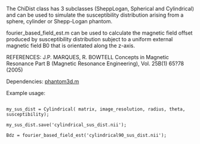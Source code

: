 The ChiDist class has 3 subclasses (SheppLogan, Spherical and Cylindrical) and can be used to simulate the susceptibility distribution arising from a sphere, cylinder or Shepp-Logan phantom. 

fourier_based_field_est.m can be used to calculate the magnetic field offset produced by susceptibility distribution subject to a uniform external magnetic field B0 that is orientated along the z-axis.

REFERENCES: J.P. MARQUES, R. BOWTELL Concepts in Magnetic Resonance Part B (Magnetic Resonance Engineering), Vol. 25B(1) 65?78 (2005)

Dependencies: 
[phantom3d.m](https://www.mathworks.com/matlabcentral/fileexchange/9416-3d-shepp-logan-phantom)

Example usage:

```To generate a susceptibility distribution with the shape of cylinder:

my_sus_dist = Cylindrical( matrix, image_resolution, radius, theta, susceptibility);

my_sus_dist.save('cylindrical_sus_dist.nii');

Bdz = fourier_based_field_est('cylindrical90_sus_dist.nii');
